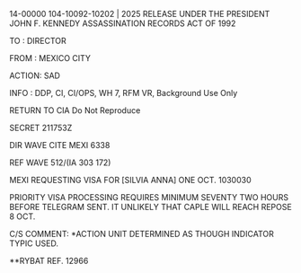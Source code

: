 14-00000
104-10092-10202 | 2025 RELEASE UNDER THE PRESIDENT JOHN F. KENNEDY ASSASSINATION RECORDS ACT OF 1992

TO : DIRECTOR

FROM : MEXICO CITY

ACTION: SAD

INFO : DDP, CI, CI/OPS, WH 7, RFM VR, Background Use Only

RETURN TO CIA
Do Not Reproduce

SECRET 211753Z

DIR WAVE CITE MEXI 6338

REF WAVE 512/(IA 303 172)

MEXI REQUESTING VISA FOR [SILVIA ANNA] ONE OCT. 1030030

PRIORITY VISA PROCESSING REQUIRES MINIMUM SEVENTY TWO HOURS BEFORE TELEGRAM SENT. IT UNLIKELY THAT CAPLE WILL REACH REPOSE 8 OCT.

C/S COMMENT: *ACTION UNIT DETERMINED AS THOUGH INDICATOR TYPIC USED.

**RYBAT REF. 12966
